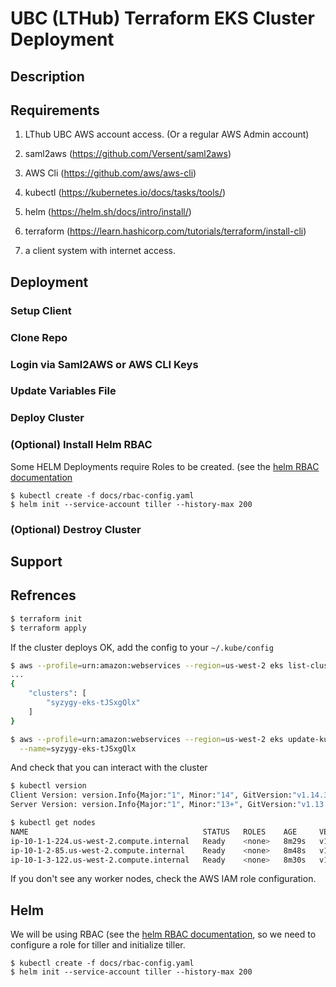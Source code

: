 # UBC (LTHub) Terraform EKS Cluster Deployment

## Description

## Requirements

1. LThub UBC AWS account access. (Or a regular AWS Admin account)

2. saml2aws (https://github.com/Versent/saml2aws)

3. AWS Cli (https://github.com/aws/aws-cli)

4. kubectl (https://kubernetes.io/docs/tasks/tools/)

5. helm (https://helm.sh/docs/intro/install/)

6. terraform (https://learn.hashicorp.com/tutorials/terraform/install-cli)

7. a client system with internet access. 

## Deployment 

### Setup Client

### Clone Repo

### Login via Saml2AWS or AWS CLI Keys

### Update Variables File

### Deploy Cluster

### (Optional) Install Helm RBAC

 Some HELM Deployments require Roles to be created. (see the [helm RBAC documentation](https://helm.sh/docs/using_helm/#role-based-access-control)
 
   ```
   $ kubectl create -f docs/rbac-config.yaml
   $ helm init --service-account tiller --history-max 200
   ```

### (Optional) Destroy Cluster

## Support

## Refrences




```bash
$ terraform init
$ terraform apply
```

If the cluster deploys OK, add the config to your `~/.kube/config`

```bash
$ aws --profile=urn:amazon:webservices --region=us-west-2 eks list-clusters
...
{
    "clusters": [
        "syzygy-eks-tJSxgQlx"
    ]
}

$ aws --profile=urn:amazon:webservices --region=us-west-2 eks update-kubeconfig \
  --name=syzygy-eks-tJSxgQlx
```

And check that you can interact with the cluster
```bash
$ kubectl version
Client Version: version.Info{Major:"1", Minor:"14", GitVersion:"v1.14.3", GitCommit:"5e53fd6bc17c0dec8434817e69b04a25d8ae0ff0", GitTreeState:"clean", BuildDate:"2019-06-06T01:44:30Z", GoVersion:"go1.12.5", Compiler:"gc", Platform:"darwin/amd64"}
Server Version: version.Info{Major:"1", Minor:"13+", GitVersion:"v1.13.8-eks-a977ba", GitCommit:"a977bab148535ec195f12edc8720913c7b943f9c", GitTreeState:"clean", BuildDate:"2019-07-29T20:47:04Z", GoVersion:"go1.11.5", Compiler:"gc", Platform:"linux/amd64"}

$ kubectl get nodes
NAME                                       STATUS   ROLES    AGE     VERSION
ip-10-1-1-224.us-west-2.compute.internal   Ready    <none>   8m29s   v1.13.7-eks-c57ff8
ip-10-1-2-85.us-west-2.compute.internal    Ready    <none>   8m48s   v1.13.7-eks-c57ff8
ip-10-1-3-122.us-west-2.compute.internal   Ready    <none>   8m30s   v1.13.7-eks-c57ff8
```

If you don't see any worker nodes, check the AWS IAM role configuration.

## Helm
We will be using RBAC (see the [helm RBAC
documentation](https://helm.sh/docs/using_helm/#role-based-access-control), so
we need to configure a role for tiller and initialize tiller.
```
$ kubectl create -f docs/rbac-config.yaml
$ helm init --service-account tiller --history-max 200
```
